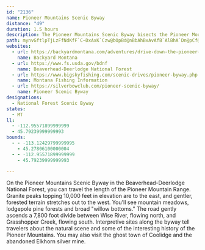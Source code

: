 ```yaml
---
id: "2136"
name: Pioneer Mountains Scenic Byway
distance: "49"
duration: 1.5 hours
description: The Pioneer Mountains Scenic Byway bisects the Pioneer Mountains in some of the most breathtaking scenery in Montana.  Along the way you may enjoy camping, hiking, fishing, the ghost town of Coolidge, and the remnants of the Elkhorn Mine.
path: mynvGftlpTjLzFfNdKfF`C~DxAxK`Czw@bOpBd@nBbAhBxAvAfB`AlBhA`Dn@pCf@rELlFMvZLpKPxCb@pCxAzFx@xBnAdCxAnBj]d^jPtQnj@rm@jAxAfGrGvHvIpDrDxDrE~@lAr@pAd@lAlBfG~@rBdKfQxAbBlDjCzB~@nM~AvAl@hAx@x@r@nA~BlDdIjBvD|AbCrBbCbBdBbClBjZbUbC|B|H`JrBzAxEjCnLnDbBj@dAl@dAv@~ExFhAr@tClAvIqC|EiBtEc@vr@xEfD^lBX~NpDtAz@bArA~@xBlE|OdA~ClArClAxBtD`Gr@vAh@zAf@vCTdNZlEXrBh@jCx@xCrDhHdKhPxE|GpVxZlB`BnGdEvCfClDtErDvGrAnB~B|BlDrAbCRrAVvAl@tAtAhDjFlA~BdA|AhBdBxBp@bAJrBEhBq@|FsDlBm@bBMbBDjANlCjAnOlIxCz@`Fd@bj@xI`Jx@hTrArPpAvJfG|@ZnTfFjLdEvSfJnC`ArDVlD_@nNcAnDB|@RxAf@rC|B`KhPhAzA|@v@x@Zt@Jx@Aj@WtF{Dn@YlDW~Br@bCdArBdBnBrDnMvPl@d@~Ar@nK~Av@XzBrAvCfCpBpCnA~BzEpOx@pAt@f@rAl@bAPbQl@hCMpHgBhBQlE^p@R`CjAjMrI|CnEbCrCtAfA~Aj@pBDvLq@lAP~Ad@dAr@`AjAxFnJrS`QvClBnPhInCdBr@r@dB`CdIlPx@dAhA`Ax@d@dAXdHXnB^jRlIrBd@nCd@dDRjQqAfBB~ARfBr@~@l@~AzAlAn@j@L~@SpBPn@b@^j@lE~JxEtLvAbC~AvAnAVdC@~BeA~AaBpGuJt@}AjGqQ|IgQj_@k}@rAyBfC{CxD{ChCqA~Bm@pDi@xE_@vDCfFo@~CPjEx@hBJ~@C|AYxQ}Lj@k@vGcJl@qANsAD_CDg@\gAtByCv@w@dAe@fCs@tC?x@Ll@p@nCfFfBxBxDfChAJ~D?h@JjElB~A^n@GzDkAzBF|@MbBa@hAo@|BiBZIXBTRLj@Dh@Mj@U^yCxB}ClDiB~Do@~@o@j@}Bt@iBpBwCtA}D~DiB~@Ud@Il@Fr@LXh@R|GiDhAQjLr@v@Gt@_@hAkArEgB|BElExA~BL`Bl@TV`EbJdAhAdCfAjDDh@Rx@fA~B~Dx@j@dJn@vCt@dBtA|BrChEzFrFxGnAlArC^|@SbAm@nAwA|@aCh@_A~@q@h@[dADrA`@`JpIjAzA`B~Dx@rAxBrClBlDhDrDlCxAx@z@j@lAzCjI~@dA^F`@DdCS|Ir@bB`@`@B|@Kx@e@pFuHxGqElCgChAk@~@Ad@L|@~@jFzHxFtPl@~@~CvBrA`CVfA@f@IxIHx@X`Ad@p@~@`@pD]n@Ux@c@^q@T_AbAoGrAcHz@cCxFsLpVmd@vEgJtH{M|DsE|DoGzAqBvT}OfJy@|@k@x@sAd@_BJyBLwL`@eBv@gAx@i@rIs@f@YxDyDhBo@lBf@r@f@b@j@~CxLnCnCx@rIBlBCzJUjD?`CH~BlHx\?VOt@oAdBI\k@jHCv@B^ZlAt@p@^DT?f@]nA_CtBgAX[^}@VsC^eAzAoAx@cAp@M^GdAf@bClCr@VpFz@tAv@hAlA^r@d@rBb@jD?rAOnBNj@lE~DlBjAn@f@x@jArGnF|@f@xCb@nBx@v@?rBr@dAdAlAxB~AbEhBhBlAvDxAjCTz@LnATx@tBzF`FtFnCpEfAbDX|CFbEHp@\dAXf@h@b@jE|BfCv@fDRjJm@xD_@vDqAlGyDrDm@~ADtBf@vAN~@W|AuAd@}AFgBSoFDeC^eCXy@d@y@p@_AnAaAdOyD|Eg@|ACnD\bE`AhCfAzCpBdBfB`DlCt@^bAJbAGn@WtAsAl@sAnAaE|AkBtAy@l@SfCKri@xFbNk@nKYvF?lFQ~B^tFjAjYlF~FFr[YjAFjCp@fAj@zP|MtIxHlCdB~B^v|A?zBLlFjAjDRfAWjCaBx@WbAGrAVnBr@~@@rASrA_AbDoDbA_@~@CnA\dAx@fD`BvPfEtBdAnHhHjBvAbD~@fDFtDq@~EoA~Cc@hC?xNpB|DXzBBhCQbMwC~QaF|H{B`EmBx@W~AS`WM~CXrBtAvFpEhBt@rDb@fDYpEeBjCq@jIeBlCY~@BdOdBnThDpCR|FGhKkAnEsAtC_BjIgGlAUlGFfFGhCOjJZbTz@dTtBnYgCzdAgD|ASbCs@vCmBjDsCvBcA`AGfB?xB`@fCdBfBvCxFzN~BuBhA]hN@d@f@
websites:
  - url: https://backyardmontana.com/adventures/drive-down-the-pioneer-mountains-scenic-byway-heres-what-you-can-see/
    name: Backyard Montana
  - url: https://www.fs.usda.gov/bdnf
    name: Beaverhead-Deerlodge National Forest
  - url: https://www.bigskyfishing.com/scenic-drives/pioneer-byway.php
    name: Montana Fishing Information
  - url: https://silverbowclub.com/pioneer-scenic-byway/
    name: Pioneer Scenic Byway
designations:
  - National Forest Scenic Byway
states:
  - MT
ll:
  - -112.95571899999999
  - 45.79239999999993
bounds:
  - - -113.12429799999995
    - 45.27806100000004
  - - -112.95571899999999
    - 45.79239999999993

---
```


On the Pioneer Mountains Scenic Byway in the Beaverhead-Deerlodge National Forest, you can travel the length of the Pioneer Mountain Range.  Granite peaks topping 10,000 feet in elevation are to the east, and gentler, forested terrain stretches out to the west. You'll see mountain meadows, lodgepole pine forests and broad "willow bottoms."  The road gently ascends a 7,800 foot divide between Wise River, flowing north, and Grasshopper Creek, flowing south. Interpretive sites along the byway tell travelers about the natural scene and some of the interesting history of the Pioneer Mountains.  You may also visit the ghost town of Coolidge and the abandoned Elkhorn silver mine.
